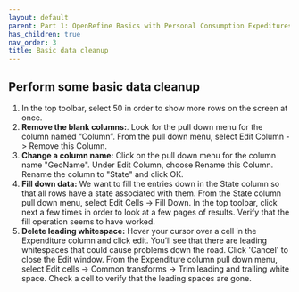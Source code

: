 ```yaml
---
layout: default
parent: Part 1: OpenRefine Basics with Personal Consumption Expeditures Data
has_children: true
nav_order: 3
title: Basic data cleanup
---
```


## Perform some basic data cleanup 1. In the top toolbar, select 50 in order to show more rows on the screen at once.
2. **Remove the blank columns:**. Look for the pull down menu for the column named “Column”. From the pull down menu, selectEdit Column -> Remove this Column.
3. **Change a column name:** Click on the pull down menu for the column name "GeoName". Under Edit Column, choose Rename this Column. Rename the column to "State" and click OK.
3. **Fill down data:** We want to fill the entries down in the State column so that all rows have a state associated with them. From the State column pull down menu, select Edit Cells -> Fill Down. In the top toolbar, click next a few times in order to look at a few pages of results. Verify that the fill operation seems to have worked.4. **Delete leading whitespace:** Hover your cursor over a cell in the Expenditure column and click edit. You’ll see that there are leading whitespaces that could cause problems down the road. Click 'Cancel' to close the Edit window. From the Expenditure column pull down menu, select Edit cells -> Common transforms -> Trim leading and trailing white space. Check a cell to verify that the leading spaces are gone.

